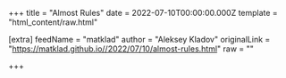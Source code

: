 
+++
title = "Almost Rules"
date = 2022-07-10T00:00:00.000Z
template = "html_content/raw.html"

[extra]
feedName = "matklad"
author = "Aleksey Kladov"
originalLink = "https://matklad.github.io//2022/07/10/almost-rules.html"
raw = ""

+++

